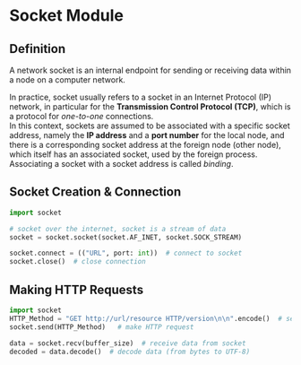 # Socket Module

## Definition

A network socket is an internal endpoint for sending or receiving data within a node on a computer network.

In practice, socket usually refers to a socket in an Internet Protocol (IP) network, in particular for the **Transmission Control Protocol (TCP)**, which is a protocol for *one-to-one* connections.  
In this context, sockets are assumed to be associated with a specific socket address, namely the **IP address** and a **port number** for the local node, and there is a corresponding socket address at the foreign node (other node), which itself has an associated socket, used by the foreign process. Associating a socket with a socket address is called *binding*.

## Socket Creation & Connection

```python
import socket

# socket over the internet, socket is a stream of data
socket = socket.socket(socket.AF_INET, socket.SOCK_STREAM)

socket.connect = (("URL", port: int))  # connect to socket
socket.close()  # close connection
```

## Making HTTP Requests

```python
import socket
HTTP_Method = "GET http://url/resource HTTP/version\n\n".encode()  # set HTTP request (encoded string from UTF-8 to bytes)
socket.send(HTTP_Method)   # make HTTP request

data = socket.recv(buffer_size)  # receive data from socket
decoded = data.decode()  # decode data (from bytes to UTF-8)
```
